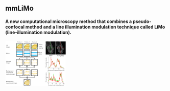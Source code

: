 ## mmLiMo
#### A new computational microscopy method that combines a pseudo-confocal method and a line illumination modulation technique called LiMo (line-illumination modulation).


<img height="140px" src="/Picture/mmLiMo.png">

<br><br>
